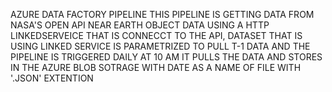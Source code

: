 AZURE DATA FACTORY PIPELINE
THIS PIPELINE IS GETTING DATA FROM NASA'S OPEN API NEAR EARTH OBJECT DATA USING A HTTP LINKEDSERVEICE THAT IS CONNECCT TO THE API,
DATASET THAT IS USING LINKED SERVICE IS PARAMETRIZED TO PULL T-1 DATA AND THE PIPELINE IS TRIGGERED DAILY AT 10 AM 
IT PULLS THE DATA AND STORES IN THE AZURE BLOB SOTRAGE WITH DATE AS A NAME OF FILE WITH '.JSON' EXTENTION
